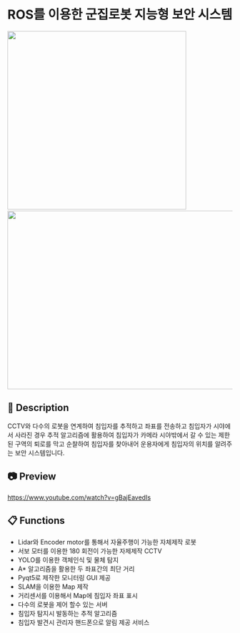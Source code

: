 # ROS를 이용한 군집로봇 지능형 보안 시스템
<img src="https://user-images.githubusercontent.com/47744119/194744159-7ec813aa-9d10-45e1-b72f-c323748b1db6.png"  width="400" height="400"/> &nbsp;<img src="https://user-images.githubusercontent.com/47744119/194744299-4e6f567c-bff5-4451-aeda-3047ed204873.png"  width="550" height="400"/>

## 📝 Description

CCTV와 다수의 로봇을 연계하여 침입자를 추적하고 좌표를 전송하고 침입자가 시야에서 사라진 경우 추적 알고리즘에 활용하여 침입자가 카메라 시야밖에서 갈 수 있는 제한된 구역의 퇴로를 막고 순찰하여 침입자를 찾아내어 운용자에게 침입자의 위치를 알려주는 보안 시스템입니다.

## 📷 Preview
https://www.youtube.com/watch?v=gBajEavedIs

## 📋 Functions

- Lidar와 Encoder motor를 통해서 자율주행이 가능한 자체제작 로봇
- 서보 모터를 이용한 180 회전이 가능한 자제제작  CCTV
- YOLO를 이용한 객체인식 및 물체 탐지
- A* 알고리즘을 활용한 두 좌표간의 최단 거리
- Pyqt5로 제작한 모니터링 GUI 제공
- SLAM을 이용한 Map 제작
- 거리센서를 이용해서 Map에 침입자 좌표 표시
- 다수의 로봇을 제어 할수 있는 서버
- 침입자 탐지시 발동하는 추적 알고리즘
- 침입자 발견시 관리자 핸드폰으로 알림 제공 서비스
